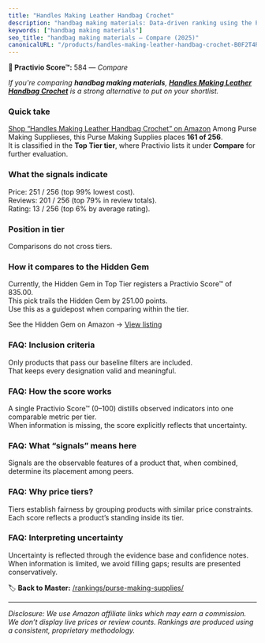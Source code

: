 ```yaml
---
title: "Handles Making Leather Handbag Crochet"
description: "handbag making materials: Data-driven ranking using the Practivio Score™. Positioned by quality, value, demand, findability, momentum."
keywords: ["handbag making materials"]
seo_title: "handbag making materials — Compare (2025)"
canonicalURL: "/products/handles-making-leather-handbag-crochet-B0F2T4RBGM/"
---
```


**🛒 Practivio Score™:** 584 — _Compare_


*If you're comparing **handbag making materials**, **[Handles Making Leather Handbag Crochet](https://www.amazon.com/dp/B0F2T4RBGM?tag=practivio-20)** is a strong alternative to put on your shortlist.*
### Quick take
[Shop “Handles Making Leather Handbag Crochet” on Amazon](https://www.amazon.com/dp/B0F2T4RBGM?tag=practivio-20)
Among Purse Making Supplieses, this Purse Making Supplies places **161 of 256**.  
It is classified in the **Top Tier tier**, where Practivio lists it under **Compare** for further evaluation.

### What the signals indicate
Price: 251 / 256 (top 99% lowest cost).  
Reviews: 201 / 256 (top 79% in review totals).  
Rating: 13 / 256 (top 6% by average rating).  

### Position in tier
Comparisons do not cross tiers.

### How it compares to the Hidden Gem
Currently, the Hidden Gem in Top Tier registers a Practivio Score™ of 835.00.  
This pick trails the Hidden Gem by 251.00 points.  
Use this as a guidepost when comparing within the tier.  

See the Hidden Gem on Amazon → [View listing](https://www.amazon.com/dp/B0D3TCD3W3?tag=practivio-20)

### FAQ: Inclusion criteria
Only products that pass our baseline filters are included.  
That keeps every designation valid and meaningful.

### FAQ: How the score works
A single Practivio Score™ (0–100) distills observed indicators into one comparable metric per tier.  
When information is missing, the score explicitly reflects that uncertainty.

### FAQ: What “signals” means here
Signals are the observable features of a product that, when combined, determine its placement among peers.

### FAQ: Why price tiers?
Tiers establish fairness by grouping products with similar price constraints.  
Each score reflects a product’s standing inside its tier.

### FAQ: Interpreting uncertainty
Uncertainty is reflected through the evidence base and confidence notes.  
When information is limited, we avoid filling gaps; results are presented conservatively.

<!-- Missing template for Compare/CompareWithinPriceClass -->


🏷️ **Back to Master:** [/rankings/purse-making-supplies/](/rankings/purse-making-supplies/)

---
_Disclosure: We use Amazon affiliate links which may earn a commission. We don’t display live prices or review counts. Rankings are produced using a consistent, proprietary methodology._
